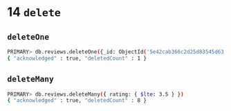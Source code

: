 # 14 `delete`

## `deleteOne`

```bash
PRIMARY> db.reviews.deleteOne({_id: ObjectId('5e42cab366c2d25d83545d63')})
{ "acknowledged" : true, "deletedCount" : 1 }
```

## `deleteMany`

```bash
PRIMARY> db.reviews.deleteMany({ rating: { $lte: 3.5 } })
{ "acknowledged" : true, "deletedCount" : 8 }
```

